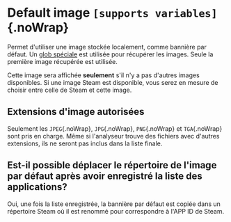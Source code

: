 # Default image `[supports variables]`{.noWrap}

Permet d'utiliser une image stockée localement, comme bannière par défaut. Un [glob spéciale](#special-glob-input) est utilisée pour récupérer les images. Seule la première image récupérée est utilisée.

Cette image sera affichée **seulement** s'il n'y a pas d'autres images disponibles. Si une image Steam est disponible, vous serez en mesure de choisir entre celle de Steam et cette image.

## Extensions d'image autorisées

Seulement les `JPEG`{.noWrap}, `JPG`{.noWrap}, `PNG`{.noWrap} et `TGA`{.noWrap} sont pris en charge. Même si l'analyseur trouve des fichiers avec d'autres extensions, ils ne seront pas inclus dans la liste finale.

## Est-il possible déplacer le répertoire de l'image par défaut après avoir enregistré la liste des applications?

Oui, une fois la liste enregistrée, la bannière par défaut est copiée dans un répertoire Steam où il est renommé pour correspondre à l'APP ID de Steam.
